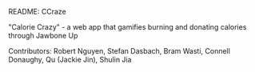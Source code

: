 README: CCraze

"Calorie Crazy" - a web app that gamifies burning and donating calories through Jawbone Up

Contributors: Robert Nguyen, Stefan Dasbach, Bram Wasti, Connell Donaughy, Qu (Jackie Jin), Shulin Jia

